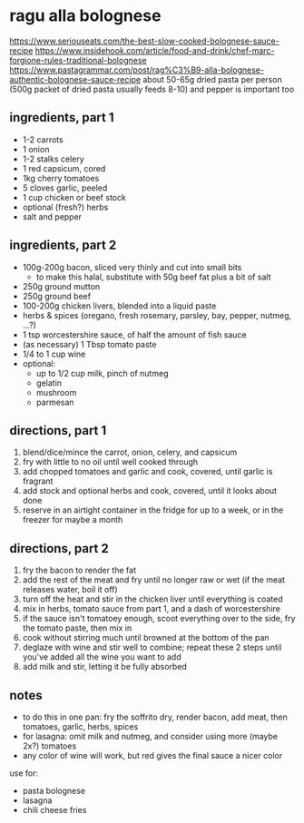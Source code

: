 # ragu alla bolognese

https://www.seriouseats.com/the-best-slow-cooked-bolognese-sauce-recipe
https://www.insidehook.com/article/food-and-drink/chef-marc-forgione-rules-traditional-bolognese
https://www.pastagrammar.com/post/rag%C3%B9-alla-bolognese-authentic-bolognese-sauce-recipe
about 50-65g dried pasta per person (500g packet of dried pasta usually feeds 8-10)
and pepper is important too

## ingredients, part 1

[//]: # (TODO: this is pretty much passata and could be a separate page)

* 1-2 carrots
* 1 onion
* 1-2 stalks celery
* 1 red capsicum, cored
* 1kg cherry tomatoes
* 5 cloves garlic, peeled
* 1 cup chicken or beef stock
* optional (fresh?) herbs
* salt and pepper

## ingredients, part 2

* 100g-200g bacon, sliced very thinly and cut into small bits
  * to make this halal, substitute with 50g beef fat plus a bit of salt
* 250g ground mutton
* 250g ground beef
* 100-200g chicken livers, blended into a liquid paste
* herbs & spices (oregano, fresh rosemary, parsley, bay, pepper, nutmeg, ...?)
* 1 tsp worcestershire sauce, of half the amount of fish sauce
* (as necessary) 1 Tbsp tomato paste
* 1/4 to 1 cup wine
* optional:
    * up to 1/2 cup milk, pinch of nutmeg
    * gelatin
    * mushroom
    * parmesan

## directions, part 1

1. blend/dice/mince the carrot, onion, celery, and capsicum
2. fry with little to no oil until well cooked through
3. add chopped tomatoes and garlic and cook, covered, until garlic is fragrant
4. add stock and optional herbs and cook, covered, until it looks about done
5. reserve in an airtight container in the fridge for up to a week, or in the freezer for maybe a month

## directions, part 2

1. fry the bacon to render the fat
2. add the rest of the meat and fry until no longer raw or wet (if the meat releases water, boil it off)
3. turn off the heat and stir in the chicken liver until everything is coated
4. mix in herbs, tomato sauce from part 1, and a dash of worcestershire
5. if the sauce isn't tomatoey enough, scoot everything over to the side, fry the tomato paste, then mix in
6. cook without stirring much until browned at the bottom of the pan
7. deglaze with wine and stir well to combine; repeat these 2 steps until you've added all the wine you want to add
8. add milk and stir, letting it be fully absorbed

## notes

* to do this in one pan: fry the soffrito dry, render bacon, add meat, then tomatoes, garlic, herbs, spices
* for lasagna: omit milk and nutmeg, and consider using more (maybe 2x?) tomatoes
* any color of wine will work, but red gives the final sauce a nicer color

use for:
* pasta bolognese
* lasagna
* chili cheese fries
